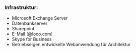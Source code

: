 ### Infrastruktur:
- Microsoft Exchange Server
-	Datenbankserver
-	Sharepoint
-	E-Mail (@loco.com)
-	Skype for Business 
-	Betriebseigen entwickelte Webanwendung für Architektur
